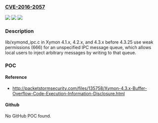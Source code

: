 ### [CVE-2016-2057](https://cve.mitre.org/cgi-bin/cvename.cgi?name=CVE-2016-2057)
![](https://img.shields.io/static/v1?label=Product&message=n%2Fa&color=blue)
![](https://img.shields.io/static/v1?label=Version&message=n%2Fa&color=blue)
![](https://img.shields.io/static/v1?label=Vulnerability&message=n%2Fa&color=brighgreen)

### Description

lib/xymond_ipc.c in Xymon 4.1.x, 4.2.x, and 4.3.x before 4.3.25 use weak permissions (666) for an unspecified IPC message queue, which allows local users to inject arbitrary messages by writing to that queue.

### POC

#### Reference
- http://packetstormsecurity.com/files/135758/Xymon-4.3.x-Buffer-Overflow-Code-Execution-Information-Disclosure.html

#### Github
No GitHub POC found.

